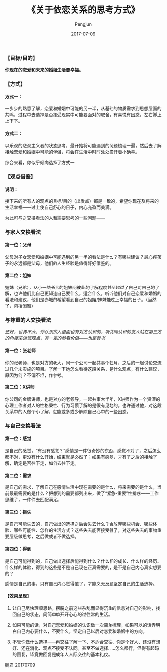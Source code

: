 ﻿---
layout: post
title: '《关于依恋关系的思考方式》'
date: 2017-07-09
author: Pengjun
tags: 思维
---

### 【目标/目的】

**你现在的恋爱和未来的婚姻生活要幸福。**

### 【方式】

#### 方式一：

一步步的熟悉了解，恋爱和婚姻中可能的另一半，从基础的物质需求到思想层面的共鸣，过程中去选择是否接受现实中可能要面对的取舍，有喜悦有困惑，左右脚上上下下。

#### 方式二：

以乐观的悲观主义者的状态思考，最开始将可能遇到的问题梳理一遍，然后去了解接触恋爱和婚姻中可能的伴侣，将会在生活中时时处处盛开着小确幸。

综合来看，你似乎倾向选择了方式一

### 【观点借鉴】	

#### 说明：

接下来的所有人的观点的目标/目的（出发点）都是一致的，希望你现在及将来的生活幸福——过上使自己舒心的日子，内心充盈而美满。

为此可与之交换看法的人和需要思考的一些问题——

### 与家人交换看法

#### 第一位：父母

父母对子女恋爱和婚姻中可能遇到的另一半的看法是什么？有哪些建议？最心疼孩子的永远都是父母，他们的人生经验是值得好好借鉴的。

#### 第二位：姐妹

姐妹（兄弟），从小一块长大的姐妹间彼此的了解程度甚至超过了自己对自己的了解，也许他们比自己更知道自己要什么，适合什么，听听他们对自己恋爱和婚姻的看法和建议，他们是赤城的希望看到自己的姐姐/妹妹能过上幸福的日子。（当然了，包括闺蜜）

### 与尊重的人交换看法

*还好，世界不大，你认识的人里面也有对方认识的，听共同认识的友人站在第三方的角度来谈谈观点，有一定的参看价值——也是背书*

#### 第一位：张老师

你的张老师，也是对方的老大，同一个公司一起共事个把月，之后的一起讨论交流过几个未实施的项目。了解一下她怎么看待这段关系，是什么观点，有什么建议，原因为何？不偏不坦，作参考。

#### 第二位：X讲师

你公司的金牌讲师，也是对方的老领导，一起共事大半年，X讲师作为一个资深的心理工作者对人的性格秉性、行为习惯了解的是很有见地的。也许通过他，对这段关系中的人做个小了解，就能或多或少解除自己心中的一些困惑。

### 与自己交换看法

#### 第一位：感觉

是自己的感觉，“有没有感觉？”感情是一件很奇妙的东西，感觉不对了，之后怎么都不对，更没有什么开始，结束就是必然了；如果有感觉，才有了之后的接触了解，确定是否往下走，如何去往下走。

#### 第二位：需求

是自己的需求，了解自己在感情生活中现在需要的是什么，将来需要的是什么，当前最最需要的是什么？把想到的需要都列出来，做了“紧急-重要”性排序——工作思维了，一件件去匹配满足。

#### 第三位：损失

是自己可能失去的，自己做出的选择之后会失去什么？会放弃哪些机会、哪些体验、哪些可能性、怎样的生活方式？这些失去能否接受得了，对这些失去的事物重要层级做思考，之后做或者不做选择。

#### 第四位：得到

是自己可能得到的，自己做出选择后能得到什么？什么样的成长、什么样的经历、什么样的体验，得到的这些是不是自己现在正真需要的，是不是自己内心真实想要的？

感情是自己的事，只有自己内心觉得值了，才能义无反顾坚定自己的生活选择。

#### 【效果呈现】

1. 让自己尽快理顺思路，摆脱之前这些杂乱而显得沉重的信息对自己的影响，找回自己的状态，简简单单开开心心的过往常的生活。

3. 如果可能的话，对自己恋爱和婚姻的认识做一次简单梳理，如果可以的话弄明白自己内心要什么，不要什么，坚定自己以后对恋爱和婚姻中的方向。

5. 不管你做什么选择——再交往了解一下、不适合交往、你是个好人、还没有想好、还在消化、观点不接受不认同。甚至不做选择……怎么都行，但得有起码的回复，毕竟做回复是成年人人际交往的基本礼仪。


鹏君
20170709